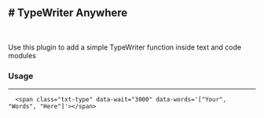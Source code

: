 <h2># TypeWriter Anywhere</h2><br>
<p>Use this plugin to add a simple TypeWriter function inside text and code modules</p>
  <h3>Usage</h3>
  <hr>
    
      <span class="txt-type" data-wait="3000" data-words='["Your", "Words", "Here"]'></span>
 


